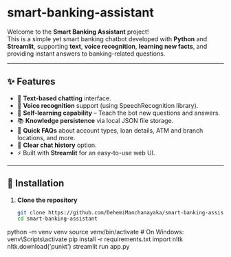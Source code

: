 # smart-banking-assistant

Welcome to the **Smart Banking Assistant** project!  
This is a simple yet smart banking chatbot developed with **Python** and **Streamlit**, supporting **text**, **voice recognition**, **learning new facts**, and providing instant answers to banking-related questions.

---

## ✨ Features
- 💬 **Text-based chatting** interface.
- 🎤 **Voice recognition** support (using SpeechRecognition library).
- 🧠 **Self-learning capability** – Teach the bot new questions and answers.
- 📚 **Knowledge persistence** via local JSON file storage.
- 🏦 **Quick FAQs** about account types, loan details, ATM and branch locations, and more.
- 🧹 **Clear chat history** option.
- ⚡ Built with **Streamlit** for an easy-to-use web UI.

---

## 🚀 Installation

1. **Clone the repository**
   ```bash
   git clone https://github.com/DehemiManchanayaka/smart-banking-assistant.git
   cd smart-banking-assistant
python -m venv venv
source venv/bin/activate    # On Windows: venv\Scripts\activate
pip install -r requirements.txt
import nltk
nltk.download('punkt')
streamlit run app.py

